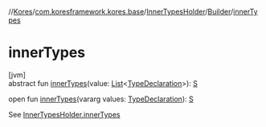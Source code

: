 //[Kores](../../../../index.md)/[com.koresframework.kores.base](../../index.md)/[InnerTypesHolder](../index.md)/[Builder](index.md)/[innerTypes](inner-types.md)

# innerTypes

[jvm]\
abstract fun [innerTypes](inner-types.md)(value: [List](https://kotlinlang.org/api/latest/jvm/stdlib/kotlin.collections/-list/index.html)<[TypeDeclaration](../../-type-declaration/index.md)>): [S](index.md)

open fun [innerTypes](inner-types.md)(vararg values: [TypeDeclaration](../../-type-declaration/index.md)): [S](index.md)

See [InnerTypesHolder.innerTypes](../inner-types.md)
